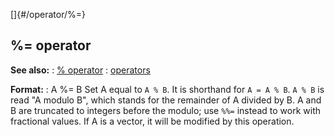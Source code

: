 []{#/operator/%=}
  ## %= operator
  **See also:**
  :   [% operator](ref/operator/%)
  :   [operators](ref/operator)
  <!-- -->
  **Format:**
  :   A %= B
  Set A equal to `A % B`. It is shorthand for `A = A % B`.
  `A % B` is read \"A modulo B\", which stands for the remainder of A
  divided by B. A and B are truncated to integers before the modulo; use
  `%%=` instead to work with fractional values.
  If A is a vector, it will be modified by this operation.